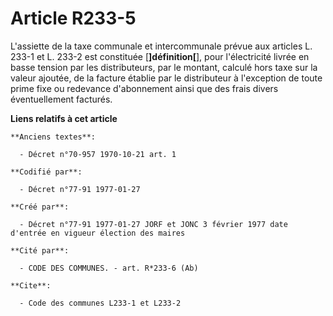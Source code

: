 # Article R233-5

L'assiette de la taxe communale et intercommunale prévue aux articles L. 233-1 et L. 233-2 est constituée [**]définition[**],
pour l'électricité livrée en basse tension par les distributeurs, par le montant, calculé hors taxe sur la valeur ajoutée, de
la facture établie par le distributeur à l'exception de toute prime fixe ou redevance d'abonnement ainsi que des frais divers
éventuellement facturés.

**Liens relatifs à cet article**

	**Anciens textes**:

	  - Décret n°70-957 1970-10-21 art. 1

	**Codifié par**:

	  - Décret n°77-91 1977-01-27

	**Créé par**:

	  - Décret n°77-91 1977-01-27 JORF et JONC 3 février 1977 date d'entrée en vigueur élection des maires

	**Cité par**:

	  - CODE DES COMMUNES. - art. R*233-6 (Ab)

	**Cite**:

	  - Code des communes L233-1 et L233-2

